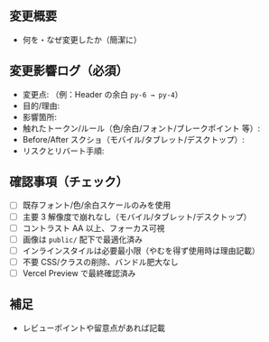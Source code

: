 ## 変更概要
- 何を・なぜ変更したか（簡潔に）

## 変更影響ログ（必須）
- 変更点: （例：Header の余白 `py-6 → py-4`）
- 目的/理由:
- 影響箇所:
- 触れたトークン/ルール（色/余白/フォント/ブレークポイント 等）:
- Before/After スクショ（モバイル/タブレット/デスクトップ）:
- リスクとリバート手順:

## 確認事項（チェック）
- [ ] 既存フォント/色/余白スケールのみを使用
- [ ] 主要 3 解像度で崩れなし（モバイル/タブレット/デスクトップ）
- [ ] コントラスト AA 以上、フォーカス可視
- [ ] 画像は `public/` 配下で最適化済み
- [ ] インラインスタイルは必要最小限（やむを得ず使用時は理由記載）
- [ ] 不要 CSS/クラスの削除、バンドル肥大なし
- [ ] Vercel Preview で最終確認済み

## 補足
- レビューポイントや留意点があれば記載
